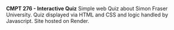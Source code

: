 **CMPT 276 - Interactive Quiz**
Simple web Quiz about Simon Fraser University. 
Quiz displayed via HTML and CSS and logic handled by Javascript. 
Site hosted on Render. 
